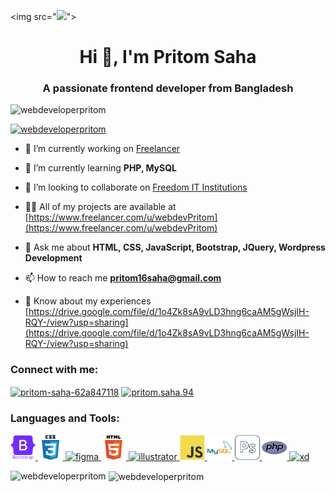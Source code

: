 
<img src="<img src="https://media.licdn.com/dms/image/v2/D5616AQHD6cJxTxQqsA/profile-displaybackgroundimage-shrink_350_1400/B56ZUuGsGKHEAc-/0/1740235263491?e=1745452800&v=beta&t=gs6KCWUYFuC_VxPLS_G1XwO23_y8Fa8fRMLMp_Kvgho">">

<h1 align="center">Hi 👋, I'm Pritom Saha</h1>
<h3 align="center">A passionate frontend developer from Bangladesh</h3>

<p align="left"> <img src="https://komarev.com/ghpvc/?username=webdeveloperpritom&label=Profile%20views&color=0e75b6&style=flat" alt="webdeveloperpritom" /> </p>

<p align="left"> <a href="https://github.com/ryo-ma/github-profile-trophy"><img src="https://github-profile-trophy.vercel.app/?username=webdeveloperpritom" alt="webdeveloperpritom" /></a> </p>

- 🔭 I’m currently working on [Freelancer](https://www.freelancer.com/u/webdevPritom)

- 🌱 I’m currently learning **PHP, MySQL**

- 👯 I’m looking to collaborate on [Freedom IT Institutions](https://freedomitinstitutions.com/)

- 👨‍💻 All of my projects are available at [https://www.freelancer.com/u/webdevPritom](https://www.freelancer.com/u/webdevPritom)

- 💬 Ask me about **HTML, CSS, JavaScript, Bootstrap, JQuery, Wordpress Development**

- 📫 How to reach me **pritom16saha@gmail.com**

- 📄 Know about my experiences [https://drive.google.com/file/d/1o4Zk8sA9vLD3hng6caAM5gWsjIH-RQY-/view?usp=sharing](https://drive.google.com/file/d/1o4Zk8sA9vLD3hng6caAM5gWsjIH-RQY-/view?usp=sharing)

<h3 align="left">Connect with me:</h3>
<p align="left">
<a href="https://linkedin.com/in/pritom-saha-62a847118" target="blank"><img align="center" src="https://raw.githubusercontent.com/rahuldkjain/github-profile-readme-generator/master/src/images/icons/Social/linked-in-alt.svg" alt="pritom-saha-62a847118" height="30" width="40" /></a>
<a href="https://fb.com/pritom.saha.94" target="blank"><img align="center" src="https://raw.githubusercontent.com/rahuldkjain/github-profile-readme-generator/master/src/images/icons/Social/facebook.svg" alt="pritom.saha.94" height="30" width="40" /></a>
</p>

<h3 align="left">Languages and Tools:</h3>
<p align="left"> <a href="https://getbootstrap.com" target="_blank" rel="noreferrer"> <img src="https://raw.githubusercontent.com/devicons/devicon/master/icons/bootstrap/bootstrap-plain-wordmark.svg" alt="bootstrap" width="40" height="40"/> </a> <a href="https://www.w3schools.com/css/" target="_blank" rel="noreferrer"> <img src="https://raw.githubusercontent.com/devicons/devicon/master/icons/css3/css3-original-wordmark.svg" alt="css3" width="40" height="40"/> </a> <a href="https://www.figma.com/" target="_blank" rel="noreferrer"> <img src="https://www.vectorlogo.zone/logos/figma/figma-icon.svg" alt="figma" width="40" height="40"/> </a> <a href="https://www.w3.org/html/" target="_blank" rel="noreferrer"> <img src="https://raw.githubusercontent.com/devicons/devicon/master/icons/html5/html5-original-wordmark.svg" alt="html5" width="40" height="40"/> </a> <a href="https://www.adobe.com/in/products/illustrator.html" target="_blank" rel="noreferrer"> <img src="https://www.vectorlogo.zone/logos/adobe_illustrator/adobe_illustrator-icon.svg" alt="illustrator" width="40" height="40"/> </a> <a href="https://developer.mozilla.org/en-US/docs/Web/JavaScript" target="_blank" rel="noreferrer"> <img src="https://raw.githubusercontent.com/devicons/devicon/master/icons/javascript/javascript-original.svg" alt="javascript" width="40" height="40"/> </a> <a href="https://www.mysql.com/" target="_blank" rel="noreferrer"> <img src="https://raw.githubusercontent.com/devicons/devicon/master/icons/mysql/mysql-original-wordmark.svg" alt="mysql" width="40" height="40"/> </a> <a href="https://www.photoshop.com/en" target="_blank" rel="noreferrer"> <img src="https://raw.githubusercontent.com/devicons/devicon/master/icons/photoshop/photoshop-line.svg" alt="photoshop" width="40" height="40"/> </a> <a href="https://www.php.net" target="_blank" rel="noreferrer"> <img src="https://raw.githubusercontent.com/devicons/devicon/master/icons/php/php-original.svg" alt="php" width="40" height="40"/> </a> <a href="https://www.adobe.com/products/xd.html" target="_blank" rel="noreferrer"> <img src="https://cdn.worldvectorlogo.com/logos/adobe-xd.svg" alt="xd" width="40" height="40"/> </a> </p>

<p><img align="left" src="https://github-readme-stats.vercel.app/api/top-langs?username=webdeveloperpritom&show_icons=true&locale=en&layout=compact" alt="webdeveloperpritom" /></p>

<p>&nbsp;<img align="center" src="https://github-readme-stats.vercel.app/api?username=webdeveloperpritom&show_icons=true&locale=en" alt="webdeveloperpritom" /></p>
